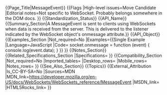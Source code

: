 {{Page_Title|MessageEvent}}
{{Flags
|High-level issues=Move Candidate
|Editorial notes=Not specific to WebSocket. Probably belongs somewhere in the DOM docs.
}}
{{Standardization_Status}}
{{API_Name}}
{{Summary_Section|A MessageEvent is sent to clients using WebSockets when data is received from the server. This is delivered to the listener indicated by the WebSocket object's onmessage attribute.}}
{{API_Object}}
{{Examples_Section
|Not_required=No
|Examples={{Single Example
|Language=JavaScript
|Code=<syntaxhighlight lang="javascript">
socket.onmessage = function (event) {
  console.log(event.data);
}
</syntaxhighlight>
}}
}}
{{Notes_Section}}
{{Related_Specifications_Section
|Specifications=
}}
{{Compatibility_Section
|Not_required=No
|Imported_tables=
|Desktop_rows=
|Mobile_rows=
|Notes_rows=
}}
{{See_Also_Section}}
{{Topics}}
{{External_Attribution
|Is_CC-BY-SA=No
|Sources=MDN
|MDN_link=https://developer.mozilla.org/en-US/docs/WebSockets/WebSockets_reference/MessageEvent
|MSDN_link=
|HTML5Rocks_link=
}}